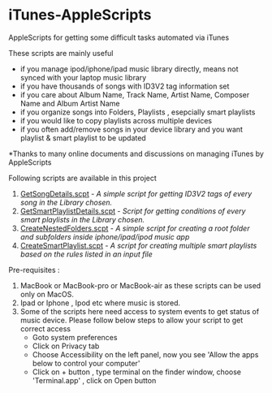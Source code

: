 # iTunes-AppleScripts
AppleScripts for getting some difficult tasks automated via iTunes

These scripts are mainly useful 
- if you manage ipod/iphone/ipad music library directly, means not synced with your laptop music library
- if you have thousands of songs with ID3V2 tag information set
- if you care about Album Name, Track Name, Artist Name, Composer Name and Album Artist Name
- if you organize songs into Folders, Playlists , esepcially smart playlists
- if you would like to copy playlists across multiple devices
- if you often add/remove songs in your device library and you want playlist & smart playlist to be updated


*Thanks to many online documents and discussions on managing iTunes by AppleScripts 


Following scripts are available in this project

1. [GetSongDetails.scpt](Scripts/GetSongDetails.scpt) - _A simple script for getting ID3V2 tags of every song in the Library chosen._
2. [GetSmartPlaylistDetails.scpt](Scripts/GetSmartPlaylistDetails.scpt) - _Script for getting conditions of every smart playlists in the Library chosen._
3. [CreateNestedFolders.scpt](Scripts/CreateNestedFolders.scpt) - _A simple script for creating a root folder and subfolders inside iphone/ipad/ipod music app_
4. [CreateSmartPlaylist.scpt](Scripts/CreateSmartPlaylist.scpt) - _A script for creating multiple smart playlists based on the rules listed in an input file_


Pre-requisites : 
1. MacBook or MacBook-pro or MacBook-air as these scripts can be used only on MacOS.
1. Ipad or Iphone , Ipod etc where music is stored.
1. Some of the scripts here  need access to system events to get status of music device. Please follow below steps to allow your script to get correct access
   * Goto system preferences
   * Click on Privacy tab
   * Choose Accessibility on the left panel, now you see 'Allow the apps below to control your computer'
   * Click on + button , type terminal on the finder window, choose 'Terminal.app' , click on Open button
